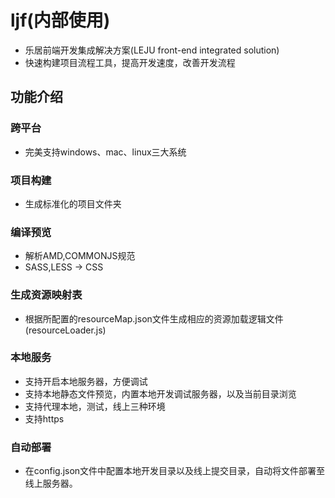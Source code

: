 # ljf(内部使用)
* 乐居前端开发集成解决方案(LEJU front-end integrated solution)
* 快速构建项目流程工具，提高开发速度，改善开发流程

## 功能介绍
###  跨平台
* 完美支持windows、mac、linux三大系统

###  项目构建
* 生成标准化的项目文件夹

###  编译预览
* 解析AMD,COMMONJS规范
* SASS,LESS -> CSS

###  生成资源映射表
* 根据所配置的resourceMap.json文件生成相应的资源加载逻辑文件(resourceLoader.js)

###  本地服务
* 支持开启本地服务器，方便调试
* 支持本地静态文件预览，内置本地开发调试服务器，以及当前目录浏览
* 支持代理本地，测试，线上三种环境
* 支持https

###  自动部署
* 在config.json文件中配置本地开发目录以及线上提交目录，自动将文件部署至线上服务器。
